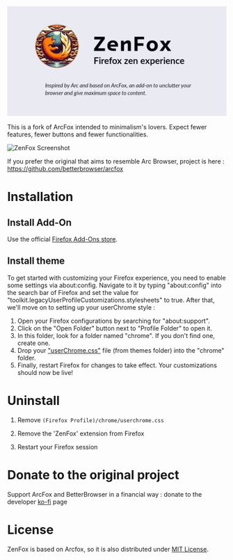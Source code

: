 
![ZenFox Badge](assets/zenfox-repository-open-graph.png)

This is a fork of ArcFox intended to minimalism's lovers.
Expect fewer features, fewer buttons and fewer functionalities.

![ZenFox Screenshot](assets/zenfox-screenshot.png)

If you prefer the original that aims to resemble Arc Browser, project is here : https://github.com/betterbrowser/arcfox

# Installation

## Install Add-On

Use the official [Firefox Add-Ons store](https://addons.mozilla.org/firefox/addon/zenfox/).

## Install theme

To get started with customizing your Firefox experience, you need to enable some settings via about:config. Navigate to it by typing "about:config"
into the search bar of Firefox and set the value for "toolkit.legacyUserProfileCustomizations.stylesheets" to true. After that, we'll move on to
setting up your userChrome style :

1. Open your Firefox configurations by searching for "about:support".
2. Click on the "Open Folder" button next to "Profile Folder" to open it.
3. In this folder, look for a folder named "chrome". If you don't find one, create one.
4. Drop your ["userChrome.css"](https://raw.githubusercontent.com/CodeCadim/ZenFox/main/themes/userChrome.css) file (from themes folder) into the "chrome" folder.
5. Finally, restart Firefox for changes to take effect. Your customizations should now be live!

# Uninstall

1. Remove `(Firefox Profile)/chrome/userchrome.css`

2. Remove the 'ZenFox' extension from Firefox

3. Restart your Firefox session

# Donate to the original project

Support ArcFox and BetterBrowser in a financial way : donate to the developer [ko-fi](https://ko-fi.com/nikollesan) page

# License

ZenFox is based on Arcfox, so it is also distributed under [MIT License](./LICENSE).
